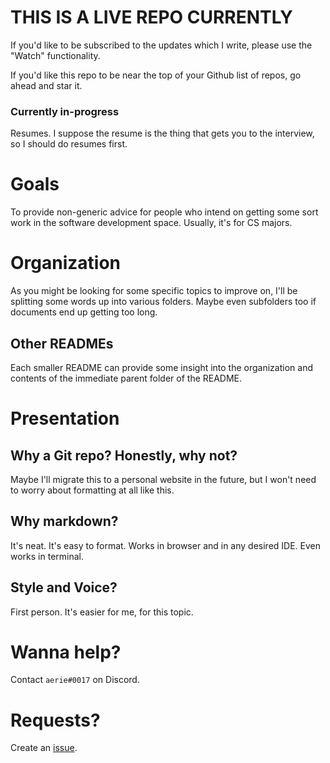 # THIS IS A LIVE REPO CURRENTLY
If you'd like to be subscribed to the updates which I write, please use the "Watch" functionality.

If you'd like this repo to be near the top of your Github list of repos, go ahead and star it.

### Currently in-progress
Resumes. I suppose the resume is the thing that gets you to the interview, so I should do resumes first.

# Goals
To provide non-generic advice for people who intend on getting some sort work in the software development space.
Usually, it's for CS majors.

# Organization
As you might be looking for some specific topics to improve on, I'll be splitting some words up into various folders.
Maybe even subfolders too if documents end up getting too long.
## Other READMEs
Each smaller README can provide some insight into the organization and contents of the immediate parent folder of the README.

# Presentation
## Why a Git repo? Honestly, why not?
Maybe I'll migrate this to a personal website in the future, but I won't need to worry about formatting at all like this.
## Why markdown?
It's neat. It's easy to format. Works in browser and in any desired IDE. Even works in terminal.
## Style and Voice?
First person. It's easier for me, for this topic.

# Wanna help?
Contact `aerie#0017` on Discord.

# Requests?
Create an [issue](https://github.com/itsaerie/Job-Musings/issues).
